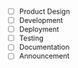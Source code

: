 * [ ] Product Design
* [ ] Development
* [ ] Deployment
* [ ] Testing
* [ ] Documentation
* [ ] Announcement